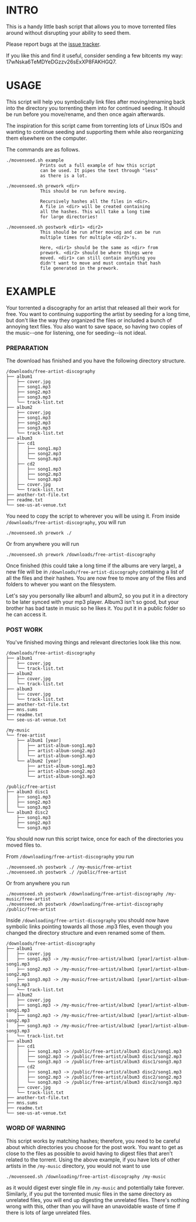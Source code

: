 # INTRO

This is a handy little bash script that allows you to move torrented files around without disrupting your ability to seed them.

Please report bugs at the [issue tracker](https://bitbucket.org/pointychimp/move-and-seed/issues).

If you like this and find it useful, consider sending a few bitcents my way: 17wNska6TeMDYeDGzzv26sExXP8FAKHGQ7.

# USAGE

This script will help you symbolically link files after moving/renaming
back into the directory you torrenting them into for continued seeding.
It should be run before you move/rename, and then once again afterwards.

The inspiration for this script came from torrenting lots of Linux ISOs
and wanting to continue seeding and supporting them while also 
reorganizing them elsewhere on the computer.

The commands are as follows.

	./movenseed.sh example
	             Prints out a full example of how this script
	             can be used. It pipes the text through "less"
	             as there is a lot.

	./movenseed.sh prework <dir>
				 This should be run before moving.

				 Recursively hashes all the files in <dir>.
				 A file in <dir> will be created containing
				 all the hashes. This will take a long time
				 for large directories!

	./movenseed.sh postwork <dir1> <dir2>
				 This should be run after moving and can be run
				 multiple times for multiple <dir2>'s.

				 Here, <dir1> should be the same as <dir> from 
				 prework. <dir2> should be where things were   
				 moved. <dir1> can still contain anything you  
				 didn't want to move and must contain that hash 
				 file generated in the prework.

# EXAMPLE

Your torrented a discography for an artist that released all their work for
free. You want to continuing supporting the artist by seeding for a long time,
but don't like the way they organized the files or included a bunch of annoying 
text files. You also want to save space, so having two copies of the music--one
for listening, one for seeding--is not ideal. 

### PREPARATION

The download has finished and you have the following directory structure.

	/downloads/free-artist-discography
	├── album1
	│   ├── cover.jpg
	│   ├── song1.mp3
	│   ├── song2.mp3
	│   ├── song3.mp3
	│   └── track-list.txt
	├── album2
	│   ├── cover.jpg
	│   ├── song1.mp3
	│   ├── song2.mp3
	│   ├── song3.mp3
	│   └── track-list.txt
	├── album3
	│   ├── cd1
	│   │   ├── song1.mp3
	│   │   ├── song2.mp3
	│   │   └── song3.mp3
	│   ├── cd2
	│   │   ├── song1.mp3
	│   │   ├── song2.mp3
	│   │   └── song3.mp3
	│   ├── cover.jpg
	│   └── track-list.txt
	├── another-txt-file.txt
	├── readme.txt
	└── see-us-at-venue.txt

You need to copy the script to wherever you will be using it. From inside
`/downloads/free-artist-discography`, you will run
	
	./movenseed.sh prework ./

Or from anywhere you will run
	
	./movenseed.sh prework /downloads/free-artist-discography

Once finished (this could take a long time if the albums are very large), a new
file will be in `/downloads/free-artist-discography` containing a list of all the
files and their hashes. You are now free to move any of the files and folders 
to whever you want on the filesystem. 

Let's say you personally like album1 and album2, so you put it in a directory
to be later synced with your mp3 player. Album3 isn't so good, but your
brother has bad taste in music so he likes it. You put it in a public folder so
he can access it.

### POST WORK 

You've finished moving things and relevant directories look like this now.

	/downloads/free-artist-discography
	├── album1
	│   ├── cover.jpg
	│   └── track-list.txt
	├── album2
	│   ├── cover.jpg
	│   └── track-list.txt
	├── album3
	│   ├── cover.jpg
	│   └── track-list.txt
	├── another-txt-file.txt
	├── mns.sums
	├── readme.txt
	└── see-us-at-venue.txt

	/my-music
	└── free-artist
	    ├── album1 [year]
	    │   ├── artist-album-song1.mp3
	    │   ├── artist-album-song2.mp3
	    │   └── artist-album-song3.mp3
	    └── album2 [year]
	        ├── artist-album-song1.mp3
	        ├── artist-album-song2.mp3
	        └── artist-album-song3.mp3

	/public/free-artist
	├── album3 disc1
	│   ├── song1.mp3
	│   ├── song2.mp3
	│   └── song3.mp3
	└── album3 disc2
	    ├── song1.mp3
	    ├── song2.mp3
	    └── song3.mp3

You should now run this script twice, once for each of the directories you
moved files to. 

From `/downloading/free-artist-discography` you run

	./movenseed.sh postwork ./ /my-music/free-artist
	./movenseed.sh postwork ./ /public/free-artist

Or from anywhere you run

	./movenseed.sh postwork /downloading/free-artist-discography /my-music/free-artist
	./movenseed.sh postwork /downloading/free-artist-discography /public/free-artist

Inside `/downloading/free-artist-discography` you should now have symbolic links
pointing towards all those .mp3 files, even though you changed the directory
structure and even renamed some of them.

	/downloads/free-artist-discography
	├── album1
	│   ├── cover.jpg
	│   ├── song1.mp3 -> /my-music/free-artist/album1 [year]/artist-album-song1.mp3
	│   ├── song2.mp3 -> /my-music/free-artist/album1 [year]/artist-album-song2.mp3
	│   ├── song3.mp3 -> /my-music/free-artist/album1 [year]/artist-album-song3.mp3
	│   └── track-list.txt
	├── album2
	│   ├── cover.jpg
	│   ├── song1.mp3 -> /my-music/free-artist/album2 [year]/artist-album-song1.mp3
	│   ├── song2.mp3 -> /my-music/free-artist/album2 [year]/artist-album-song2.mp3
	│   ├── song3.mp3 -> /my-music/free-artist/album2 [year]/artist-album-song3.mp3
	│   └── track-list.txt
	├── album3
	│   ├── cd1
	│   │   ├── song1.mp3 -> /public/free-artist/album3 disc1/song1.mp3
	│   │   ├── song2.mp3 -> /public/free-artist/album3 disc1/song2.mp3
	│   │   └── song3.mp3 -> /public/free-artist/album3 disc1/song3.mp3
	│   ├── cd2
	│   │   ├── song1.mp3 -> /public/free-artist/album3 disc2/song1.mp3
	│   │   ├── song2.mp3 -> /public/free-artist/album3 disc2/song2.mp3
	│   │   └── song3.mp3 -> /public/free-artist/album3 disc2/song3.mp3
	│   ├── cover.jpg
	│   └── track-list.txt
	├── another-txt-file.txt
	├── mns.sums
	├── readme.txt
	└── see-us-at-venue.txt

### WORD OF WARNING

This script works by matching hashes; therefore, you need to be careful about
which directories you choose for the post work. You want to get as close to the
files as possible to avoid having to digest files that aren't related to the
torrent. Using the above example, if you have lots of other artists in the
`/my-music` directory, you would not want to use
	
	./movenseed.sh /downloading/free-artist-discography /my-music

as it would digest ever single file in `/my-music` and potentially take forever.
Similarly, if you put the torrented music files in the same directory as
unrelated files, you will end up digesting the unrelated files. There's nothing
wrong with this, other than you will have an unavoidable waste of time if there
is lots of large unrelated files.